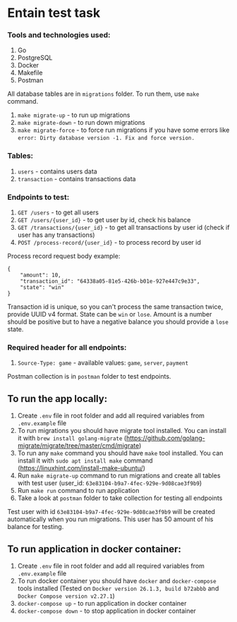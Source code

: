 # Entain test task

### Tools and technologies used:

1. Go
2. PostgreSQL
3. Docker
4. Makefile
5. Postman

All database tables are in `migrations` folder. To run them, use `make` command.

1. `make migrate-up` - to run up migrations
2. `make migrate-down` - to run down migrations
3. `make migrate-force` - to force run migrations if you have some errors like `error: Dirty database version -1. Fix and force version.`

### Tables:

1. `users` - contains users data
2. `transaction` - contains transactions data

### Endpoints to test:

1. `GET /users` - to get all users
2. `GET /users/{user_id}` - to get user by id, check his balance
3. `GET /transactions/{user_id}` - to get all transactions by user id (check if user has any transactions)
4. `POST /process-record/{user_id}` - to process record by user id

Process record request body example:

```
{
    "amount": 10,
    "transaction_id": "64338a05-81e5-426b-b01e-927e447c9e33",
    "state": "win"
}
```

Transaction id is unique, so you can't process the same transaction twice, provide UUID v4 format.
State can be `win` or `lose`.
Amount is a number should be positive but to have a negative balance you should provide a `lose` state.

### Required header for all endpoints:

1. `Source-Type: game` - available values: `game`, `server`, `payment`

Postman collection is in `postman` folder to test endpoints.

## To run the app locally:

1. Create `.env` file in root folder and add all required variables from `.env.example` file
2. To run migrations you should have migrate tool installed. You can install it with `brew install golang-migrate` (https://github.com/golang-migrate/migrate/tree/master/cmd/migrate)
3. To run any `make` command you should have `make` tool installed. You can install it with `sudo apt install make` command (https://linuxhint.com/install-make-ubuntu/)
4. Run `make migrate-up` command to run migrations and create all tables with test user (user_id: `63e83104-b9a7-4fec-929e-9d08cae3f9b9`)
5. Run `make run` command to run application
6. Take a look at `postman` folder to take collection for testing all endpoints

Test user with id `63e83104-b9a7-4fec-929e-9d08cae3f9b9` will be created automatically when you run migrations.
This user has 50 amount of his balance for testing.

## To run application in docker container:

1. Create `.env` file in root folder and add all required variables from `.env.example` file
2. To run docker container you should have `docker` and `docker-compose` tools installed (Tested on `Docker version 26.1.3, build b72abbb` and `Docker Compose version v2.27.1`)
3. `docker-compose up` - to run application in docker container
4. `docker-compose down` - to stop application in docker container
